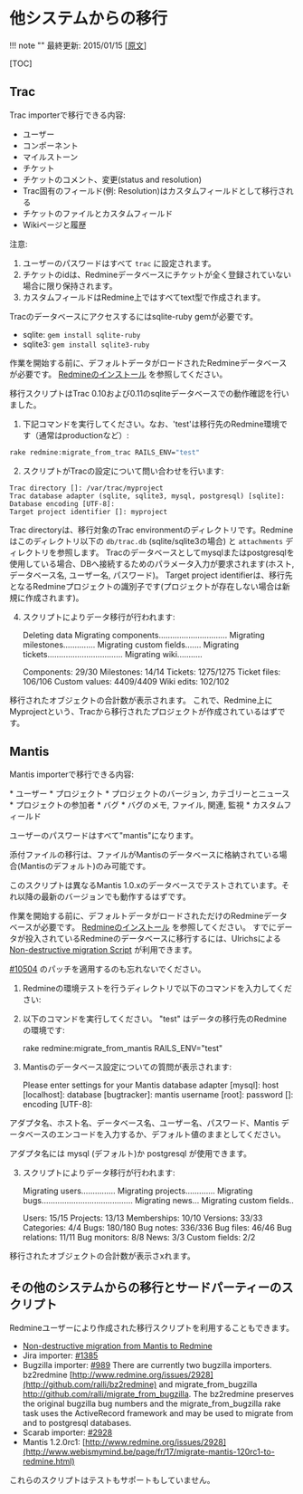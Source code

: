 他システムからの移行
====================

!!! note ""
    最終更新: 2015/01/15 [[原文](http://www.redmine.org/projects/redmine/wiki/RedmineMigrate/30)]

[TOC]

Trac
----

Trac importerで移行できる内容:

* ユーザー
* コンポーネント
* マイルストーン
* チケット
* チケットのコメント、変更(status and resolution)
* Trac固有のフィールド(例: Resolution)はカスタムフィールドとして移行される
* チケットのファイルとカスタムフィールド
* Wikiページと履歴

注意:

1.  ユーザーのパスワードはすべて `trac` に設定されます。
2.  チケットのidは、Redmineデータベースにチケットが全く登録されていない場合に限り保持されます。
3.  カスタムフィールドはRedmine上ではすべてtext型で作成されます。

Tracのデータベースにアクセスするにはsqlite-ruby gemが必要です。

- sqlite: `gem install sqlite-ruby`
- sqlite3: `gem install sqlite3-ruby`

作業を開始する前に、デフォルトデータがロードされたRedmineデータベースが必要です。 [Redmineのインストール](RedmineInstall.md) を参照してください。

移行スクリプトはTrac 0.10および0.11のsqliteデータベースでの動作確認を行いました。

1. 下記コマンドを実行してください。なお、'test'は移行先のRedmine環境です（通常はproductionなど）:

``` sh
rake redmine:migrate_from_trac RAILS_ENV="test"
```

2. スクリプトがTracの設定について問い合わせを行います:

``` text
Trac directory []: /var/trac/myproject
Trac database adapter (sqlite, sqlite3, mysql, postgresql) [sqlite]:
Database encoding [UTF-8]:
Target project identifier []: myproject
```

Trac directoryは、移行対象のTrac environmentのディレクトリです。Redmineはこのディレクトリ以下の `db/trac.db` (sqlite/sqlite3の場合) と `attachments` ディレクトリを参照します。
Tracのデータベースとしてmysqlまたはpostgresqlを使用している場合、DBへ接続するためのパラメータ入力が要求されます(ホスト, データベース名, ユーザー名, パスワード)。
Target project identifierは、移行先となるRedmineプロジェクトの識別子です(プロジェクトが存在しない場合は新規に作成されます)。

4. スクリプトによりデータ移行が行われます:

    Deleting data
    Migrating components..............................
    Migrating milestones..............
    Migrating custom fields.......
    Migrating tickets.................................
    Migrating wiki...........

    Components: 29/30
    Milestones: 14/14
    Tickets: 1275/1275
    Ticket files: 106/106
    Custom values: 4409/4409
    Wiki edits: 102/102

移行されたオブジェクトの合計数が表示されます。
これで、Redmine上にMyprojectという、Tracから移行されたプロジェクトが作成されているはずです。

Mantis
------

Mantis importerで移行できる内容:

\* ユーザー
\* プロジェクト
\* プロジェクトのバージョン, カテゴリーとニュース
\* プロジェクトの参加者
\* バグ
\* バグのメモ, ファイル, 関連, 監視
\* カスタムフィールド

ユーザーのパスワードはすべて"mantis"になります。

添付ファイルの移行は、ファイルがMantisのデータベースに格納されている場合(Mantisのデフォルト)のみ可能です。

このスクリプトは異なるMantis 1.0.xのデータベースでテストされています。それ以降の最新のバージョンでも動作するはずです。

作業を開始する前に、デフォルトデータがロードされただけのRedmineデータベースが必要です。 [Redmineのインストール](RedmineInstall.md) を参照してください。
すでにデータが投入されているRedmineのデータベースに移行するには、Ulrichsによる [Non-destructive migration Script](http://foaa.de/old-blog/2010/04/non-destructive-migration-from-mantis-to-redmine/) が利用できます。

[\#10504](http://www.redmine.org/issues/10504) のパッチを適用するのも忘れないでください。

1. Redmineの環境テストを行うディレクトリで以下のコマンドを入力してください:
1. 以下のコマンドを実行してください。 "test" はデータの移行先のRedmineの環境です:

    rake redmine:migrate_from_mantis RAILS_ENV="test"

2. Mantisのデータベース設定についての質問が表示されます:

    Please enter settings for your Mantis database
    adapter [mysql]:
    host [localhost]:
    database [bugtracker]: mantis
    username [root]:
    password []:
    encoding [UTF-8]:

アダプタ名、ホスト名、データベース名、ユーザー名、パスワード、Mantis データベースのエンコードを入力するか、デフォルト値のままとしてください。

アダプタ名には mysql (デフォルト)か postgresql が使用できます。

3. スクリプトによりデータ移行が行われます:

    Migrating users...............
    Migrating projects.............
    Migrating bugs........................................
    Migrating news...
    Migrating custom fields..

    Users: 15/15
    Projects: 13/13
    Memberships: 10/10
    Versions: 33/33
    Categories: 4/4
    Bugs: 180/180
    Bug notes: 336/336
    Bug files: 46/46
    Bug relations: 11/11
    Bug monitors: 8/8
    News: 3/3
    Custom fields: 2/2

移行されたオブジェクトの合計数が表示さxれます。

その他のシステムからの移行とサードパーティーのスクリプト
--------------------------------------------------------

Redmineユーザーにより作成された移行スクリプトを利用することもできます。

-   [Non-destructive migration from Mantis to Redmine](http://blog.foaa.de/2010/04/non-destructive-migration-from-mantis-to-redmine/)
-   Jira importer: [\#1385](http://www.redmine.org/issues/1385)
-   Bugzilla importer: [\#989](http://www.redmine.org/issues/989) There are currently two bugzilla importers. bz2redmine [http://www.redmine.org/issues/2928](http://github.com/ralli/bz2redmine) and migrate\_from\_bugzilla <http://github.com/ralli/migrate_from_bugzilla>. The bz2redmine preserves the original bugzilla bug numbers and the migrate\_from\_bugzilla rake task uses the ActiveRecord framework and may be used to migrate from and to postgresql databases.
-   Scarab importer: [\#2928](http://www.redmine.org/issues/2928)
-   Mantis 1.2.0rc1: [http://www.redmine.org/issues/2928](http://www.webismymind.be/page/fr/17/migrate-mantis-120rc1-to-redmine.html)

これらのスクリプトはテストもサポートもしていません。
